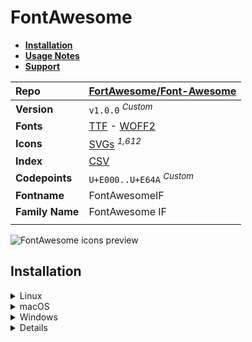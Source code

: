 # FontAwesome

- [**Installation**](#installation)
- [**Usage Notes**](#usage-notes)
- [**Support**](#support)

| Repo            | [FortAwesome/Font-Awesome](https://github.com/FortAwesome/Font-Awesome)                                                                                                               |
| :-------------- | ------------------------------------------------------------------------------------------------------------------------------------------------------------------------------------- |
| **Version**     | `v1.0.0` <sup>_Custom_</sup>                                                                                                                                                          |
| **Fonts**       | [TTF](https://raw.githubusercontent.com/iconicFonts/if/main/fonts/TTF/FontAwesome.ttf) - [WOFF2](https://raw.githubusercontent.com/iconicFonts/if/main/fonts/WOFF2/FontAwesome.woff2) |
| **Icons**       | [SVGs](https://github.com/iconicFonts/if/tree/main/packs/FontAwesome/svgs) <sup>_1,612_</sup>                                                                                         |
| **Index**       | [CSV](https://github.com/iconicFonts/if/blob/main/indices/FontAwesome.csv)                                                                                                            |
| **Codepoints**  | `U+E000..U+E64A` <sup>_Custom_</sup>                                                                                                                                                  |
| **Fontname**    | FontAwesomeIF                                                                                                                                                                         |
| **Family Name** | FontAwesome IF                                                                                                                                                                        |
|                 |                                                                                                                                                                                       |

<picture>
  <source media="(prefers-color-scheme: dark)" srcset="https://raw.githubusercontent.com/iconicFonts/if/main/imgs/FontAwesome_dark.png">
  <img alt="FontAwesome icons preview" src="https://raw.githubusercontent.com/iconicFonts/if/main/imgs/FontAwesome_light.png">
</picture>

## Installation

<details>

<summary>Linux</summary>

```sh
curl -o ~/.local/share/fonts/FontAwesome.ttf https://raw.githubusercontent.com/iconicFonts/if/main/fonts/TTF/FontAwesome.ttf
```

Refresh font cache:

```sh
fc-cache -f ~/.local/share/fonts
```

</details>

<details>

<summary>macOS</summary>

```sh
curl -o ~/Library/Fonts/FontAwesome.ttf https://raw.githubusercontent.com/iconicFonts/if/main/fonts/TTF/FontAwesome.ttf
```

</details>

<details>

<summary>Windows</summary>

```sh
curl -o C:\Windows\Fonts\FontAwesome.ttf https://raw.githubusercontent.com/iconicFonts/if/main/fonts/TTF/FontAwesome.ttf
```

</details>

<details>

## Usage Notes

> [!NOTE]  
> **FontAwesome** font is standalone and has its own [codepoints](https://github.com/iconicFonts/if/blob/main/indices/FontAwesome.csv), which are different from those in the **iPack**[^1].

> [!IMPORTANT]
> The [codepoints](https://github.com/iconicFonts/if/blob/main/indices/FontAwesome.csv) for the **FontAwesome** font remain unchanged and will not alter in the future, ensuring that you can use the font safely even when new versions are released.

## Support

If you've found this project helpful, a little love goes a long way. Give it a :star: or share it around.

[^1]: The first glyph for the **FontAwesome** font starts from codepoint `E000`, while for the **iPack** font, it starts from `F434E`.
